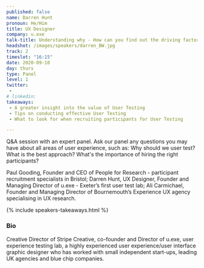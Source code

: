 ```yaml
---
published: false
name: Darren Hunt
pronoun: He/Him
title: UX Designer 
company: u.exe
talk-title: Understanding why - How can you find out the driving factors behind your customers’ decisions?
headshot: /images/speakers/darren_BW.jpg
track: 2
timeslot: "16:15"
date: 2020-09-10
day: thurs
type: Panel
level: 1
twitter:
 - 
# linkedin: 
takeaways:
 - A greater insight into the value of User Testing
 - Tips on conducting effective User Testing
 - What to look for when recruiting participants for User Testing

---
```


<p>Q&A session with an expert panel. Ask our panel any questions you may have about all areas of user experience, such as: Why should we user test? What is the best approach? What's the importance of hiring the right participants?
 
Paul Gooding, Founder and CEO of People for Research - participant recruitment specialists in Bristol; 
Darren Hunt, UX Designer, Founder and Managing Director of u.exe - Exeter’s first user test lab; 
Ali Carmichael, Founder and Managing Director of Bournemouth’s Experience UX agency specialising in UX research.
</p>

{% include speakers-takeaways.html %}

<h3>Bio</h3>
<p>Creative Director of Stripe Creative, co-founder and Director of u.exe, user experience testing lab, a highly experienced user experience/user interface graphic designer who has worked with small independent start-ups, leading UK agencies and blue chip companies.</p>